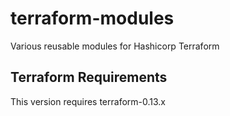 # terraform-modules
Various reusable modules for Hashicorp Terraform

## Terraform Requirements
This version requires terraform-0.13.x

